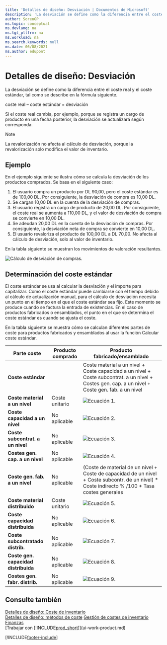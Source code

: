```yaml
---
title: 'Detalles de diseño: Desviación | Documentos de Microsoft'
description: 'La desviación se define como la diferencia entre el coste real y el coste estándar, tal como se describe en la fórmula siguiente.'
author: SorenGP
ms.topic: conceptual
ms.devlang: na
ms.tgt_pltfrm: na
ms.workload: na
ms.search.keywords: null
ms.date: 06/08/2021
ms.author: edupont
---
```

# <a name="design-details-variance"></a><a name="design-details-variance"></a><a name="design-details-variance"></a>Detalles de diseño: Desviación
La desviación se define como la diferencia entre el coste real y el coste estándar, tal como se describe en la fórmula siguiente.  

 coste real – coste estándar = desviación  

 Si el coste real cambia, por ejemplo, porque se registra un cargo de producto en una fecha posterior, la desviación se actualizará según corresponda.  

> [!NOTE]  
>  La revalorización no afecta al cálculo de desviación, porque la revalorización solo modifica el valor de inventario.  

## <a name="example"></a><a name="example"></a><a name="example"></a>Ejemplo
 En el ejemplo siguiente se ilustra cómo se calcula la desviación de los productos comprados. Se basa en el siguiente caso:  

1.  El usuario compra un producto por DL 90,00, pero el coste estándar es de 100,00 DL. Por consiguiente, la desviación de compra es 10,00 DL.  
2.  Se cargan 10,00 DL en la cuenta de la desviación de compras.  
3.  El usuario registra un cargo de producto de 20,00 DL. Por consiguiente, el coste real se aumenta a 110,00 DL, y el valor de desviación de compra se convierte en 10,00 DL.  
4.  Se adeudan 20,00 DL en la cuenta de la desviación de compras. Por consiguiente, la desviación neta de compra se convierte en 10,00 DL.  
5.  El usuario revaloriza el producto de 100,00 DL a DL 70,00. No afecta al cálculo de desviación, solo al valor de inventario.  

 En la tabla siguiente se muestran los movimientos de valoración resultantes.  

 ![Cálculo de desviación de compras.](media/design_details_inventory_costing_11_purchase_variance.png "Cálculo de desviación de compras")  

## <a name="determining-the-standard-cost"></a><a name="determining-the-standard-cost"></a><a name="determining-the-standard-cost"></a>Determinación del coste estándar
 El coste estándar se usa al calcular la desviación y el importe para capitalizar. Como el coste estándar puede cambiarse con el tiempo debido al cálculo de actualización manual, para el cálculo de desviación necesita un punto en el tiempo en el que el coste estándar sea fijo. Este momento se produce cuando se factura la entrada de existencias. En el caso de productos fabricados o ensamblados, el punto en el que se determina el coste estándar es cuando se ajusta el coste.  

 En la tabla siguiente se muestra cómo se calculan diferentes partes de coste para productos fabricados y ensamblados al usar la función Calcular coste estándar.  

|Parte coste|Producto comprado|Producto fabricado/ensamblado|  
|----------------|--------------------|------------------------------|  
|**Coste estándar**||Coste material a un nivel + Coste capacidad a un nivel + Coste subcontrat. a un nivel + Costes gen. cap. a un nivel + Coste gen. fab. a un nivel|  
|**Coste material a un nivel**|Coste unitario|![Ecuación 1.](media/design_details_inventory_costing_11_equation_1.png "Ecuación 1")|  
|**Coste capacidad a un nivel**|No aplicable|![Ecuación 2.](media/design_details_inventory_costing_11_equation_2.png "Ecuación 2")|  
|**Coste subcontrat. a un nivel**|No aplicable|![Ecuación 3.](media/design_details_inventory_costing_11_equation_3.png "Ecuación 3")|  
|**Costes gen. cap. a un nivel**|No aplicable|![Ecuación 4.](media/design_details_inventory_costing_11_equation_4.png "Ecuación 4")|  
|**Coste gen. fab. a un nivel**|No aplicable|(Coste de material de un nivel + Coste de capacidad de un nivel + Coste subcontr. de un nivel) * Coste indirecto % /100 + Tasa costes generales|  
|**Coste material distribuido**|Coste unitario|![Ecuación 5.](media/design_details_inventory_costing_11_equation_5.png "Ecuación 5")|  
|**Coste capacidad distribuida**|No aplicable|![Ecuación 6.](media/design_details_inventory_costing_11_equation_6.png "Ecuación 6")|  
|**Coste subcontratado distrib.**|No aplicable|![Ecuación 7.](media/design_details_inventory_costing_11_equation_7.png "Ecuación 7")|  
|**Coste gen. capacidad distribuida**|No aplicable|![Ecuación 8.](media/design_details_inventory_costing_11_equation_8.png "Ecuación 8")|  
|**Costes gen. fabr. distrib.**|No aplicable|![Ecuación 9.](media/design_details_inventory_costing_11_equation_9.png "Ecuación 9")|  

## <a name="see-also"></a><a name="see-also"></a><a name="see-also"></a>Consulte también
 [Detalles de diseño: Coste de inventario](design-details-inventory-costing.md)   
 [Detalles de diseño: métodos de coste](design-details-costing-methods.md) [Gestión de costes de inventario](finance-manage-inventory-costs.md)  
 [Finanzas](finance.md)  
 [Trabajar con [!INCLUDE[prod_short](includes/prod_short.md)]](ui-work-product.md)


[!INCLUDE[footer-include](includes/footer-banner.md)]
